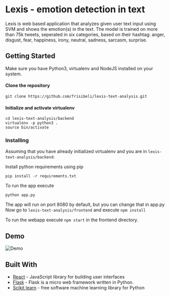 # Lexis - emotion detection in text

Lexis is web based application that analyzes given user text input using SVM and shows the emotion(s) in the text. The model is trained on more than 75k tweets, seperated in six categories, based on their hashtag: anger, disgust, fear, happiness, irony, neutral, sadness, sarcasm, surprise. 

## Getting Started

Make sure you have Python3, virtualenv and NodeJS installed on your system. 

#### Clone the repository

```
git clone https://github.com/frisibeli/lexis-text-analysis.git
```

#### Initialize and activate virtualenv

```
cd lexis-text-analysis/backend
virtualenv -p python3 .
source bin/activate
```

### Installing

Assuming that you have already initialized virtualenv and you are in `lexis-text-analysis/backend`:

Install python requirements using pip

```
pip install -r requirements.txt
```

To run the app execute

```
python app.py
```

The app will run on port 8080 by default, but you can change that in app.py
Now go to `lexis-text-analysis/frontend` and execute `npm install`

To run the webapp execute `npm start` in the frontend directory.

## Demo
![Demo](images/demo.gif)

## Built With

* [React](https://reactjs.org/) - JavaScript library for building user interfaces
* [Flask](http://flask.pocoo.org/) - Flask is a micro web framework written in Python.
* [Scikit learn](https://scikit-learn.org) - free software machine learning library for Python 
